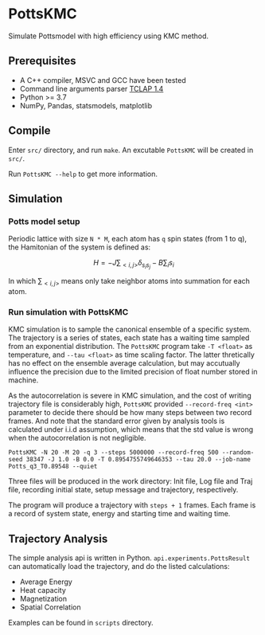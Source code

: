 # PottsKMC

Simulate Pottsmodel with high efficiency using KMC method.

## Prerequisites

- A C++ compiler, MSVC and GCC have been tested
- Command line arguments parser [TCLAP 1.4](http://tclap.sourceforge.net/)
- Python >= 3.7
- NumPy, Pandas, statsmodels, matplotlib

## Compile

Enter `src/` directory, and run `make`. An excutable `PottsKMC` will be created in `src/`.

Run `PottsKMC --help` to get more information.

## Simulation

### Potts model setup

Periodic lattice with size `N * M`, each atom has `q` spin states (from 1 to q), the Hamitonian of the 
system is defined as:

$$
H=-J\sum_{<i,j>}\delta_{s_i s_j}-B\sum_i s_i
$$

In which $\sum_{<i,j>}$ means only take neighbor atoms into summation for each atom.

### Run simulation with PottsKMC

KMC simulation is to sample the canonical ensemble of a specific system. The trajectory is a series of states, each state has 
a waiting time sampled from an exponential distribution. The `PottsKMC` program take `-T <float>` as temperature, and `--tau <float>` 
as time scaling factor. The latter thretically has no effect on the ensemble average calculation, but may accutually influence the 
precision due to the limited precision of float number stored in machine.

As the autocorrelation is severe in KMC simulation, and the cost of writing trajectory file is considerably high, `PottsKMC` provided 
`--record-freq <int>` parameter to decide there should be how many steps between two record frames. And note that the standard error given 
by analysis tools is calculated under i.i.d assumption, which means that the std value is wrong when the autocorrelation is not negligible.

```
PottsKMC -N 20 -M 20 -q 3 --steps 5000000 --record-freq 500 --random-seed 38347 -J 1.0 -B 0.0 -T 0.8954755749646353 --tau 20.0 --job-name Potts_q3_T0.89548 --quiet
```

Three files will be produced in the work directory: Init file, Log file and Traj file, recording 
initial state, setup message and trajectory, respectively.

The program will produce a trajectory with `steps + 1` frames. Each frame is a record of system 
state, energy and starting time and waiting time.

## Trajectory Analysis

The simple analysis api is written in Python. `api.experiments.PottsResult` can automatically load the trajectory, 
and do the listed calculations:

- Average Energy
- Heat capacity
- Magnetization
- Spatial Correlation

Examples can be found in `scripts` directory.
